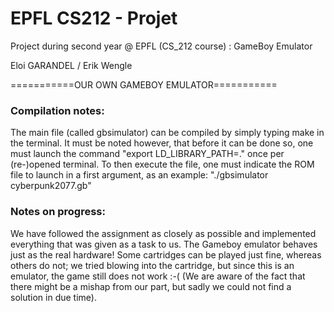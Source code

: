 
# EPFL CS212 - Projet

Project during second year @ EPFL (CS_212 course) : GameBoy Emulator

Eloi GARANDEL / Erik Wengle

===========OUR OWN GAMEBOY EMULATOR===========

### Compilation notes:
The main file (called gbsimulator) can be compiled by simply typing make in the terminal. It must be noted however, that before it can be done so, one must launch the command "export LD_LIBRARY_PATH=." once per (re-)opened terminal. To then execute the file, one must indicate the ROM file to launch in a first argument, as an example: "./gbsimulator cyberpunk2077.gb"

### Notes on progress:
We have followed the assignment as closely as possible and implemented everything that was given as a task to us. The Gameboy emulator behaves just as the real hardware! Some cartridges can be played just fine, whereas others do not; we tried blowing into the cartridge, but since this is an emulator, the game still does not work :-( (We are aware of the fact that there might be a mishap from our part, but sadly we could not find a solution in due time).

